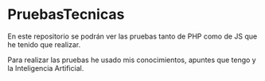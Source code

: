 # PruebasTecnicas
En este repositorio se podrán ver las pruebas tanto de PHP como de JS que he tenido que realizar.

Para realizar las pruebas he usado mis conocimientos, apuntes que tengo y la Inteligencia Artificial. 
